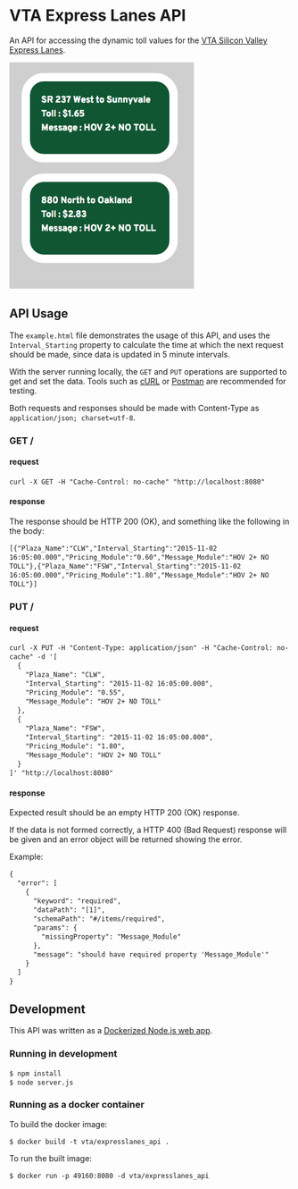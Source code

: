 # VTA Express Lanes API

An API for accessing the dynamic toll values for the [VTA Silicon Valley Express Lanes](http://www.vta.org/projects-and-programs/highway/silicon-valley-express-lanes).

![screenshot of example.html in action](screenshot.png?raw=true "screenshot")

## API Usage


The `example.html` file demonstrates the usage of this API, and uses the `Interval_Starting` property to calculate the time at which the next request should be made, since data is updated in 5 minute intervals.

With the server running locally, the `GET` and `PUT` operations are supported to get and set the data. Tools such as [cURL](https://curl.haxx.se/) or [Postman](https://www.getpostman.com/) are recommended for testing.

Both requests and responses should be made with Content-Type as `application/json; charset=utf-8`.

### GET /
#### request
```
curl -X GET -H "Cache-Control: no-cache" "http://localhost:8080"
````

#### response
The response should be HTTP 200 (OK), and something like the following in the body:
```
[{"Plaza_Name":"CLW","Interval_Starting":"2015-11-02 16:05:00.000","Pricing_Module":"0.60","Message_Module":"HOV 2+ NO TOLL"},{"Plaza_Name":"FSW","Interval_Starting":"2015-11-02 16:05:00.000","Pricing_Module":"1.80","Message_Module":"HOV 2+ NO TOLL"}]
```

### PUT /
#### request
```
curl -X PUT -H "Content-Type: application/json" -H "Cache-Control: no-cache" -d '[
  {
    "Plaza_Name": "CLW",
    "Interval_Starting": "2015-11-02 16:05:00.000",
    "Pricing_Module": "0.55",
    "Message_Module": "HOV 2+ NO TOLL"
  },
  {
    "Plaza_Name": "FSW",
    "Interval_Starting": "2015-11-02 16:05:00.000",
    "Pricing_Module": "1.80",
    "Message_Module": "HOV 2+ NO TOLL"
  }
]' "http://localhost:8080"
```

#### response
Expected result should be an empty HTTP 200 (OK) response.

If the data is not formed correctly, a HTTP 400 (Bad Request) response will be given and an error object will be returned showing the error.

Example:
```
{
  "error": [
    {
      "keyword": "required",
      "dataPath": "[1]",
      "schemaPath": "#/items/required",
      "params": {
        "missingProperty": "Message_Module"
      },
      "message": "should have required property 'Message_Module'"
    }
  ]
}
```


## Development

This API was written as a [Dockerized Node.js web app](https://nodejs.org/en/docs/guides/nodejs-docker-webapp/).


### Running in development
```
$ npm install
$ node server.js
```

### Running as a docker container

To build the docker image:

    $ docker build -t vta/expresslanes_api .

To run the built image:

    $ docker run -p 49160:8080 -d vta/expresslanes_api

